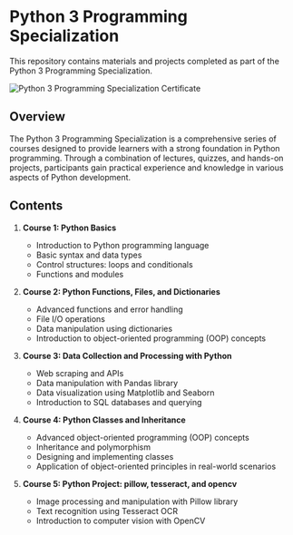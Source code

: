 # Python 3 Programming Specialization

This repository contains materials and projects completed as part of the Python 3 Programming Specialization.

![Python 3 Programming Specialization Certificate](CERTIFICATE_LANDING_PAGE~AKG7Y739SBJ3.jpeg)

## Overview

The Python 3 Programming Specialization is a comprehensive series of courses designed to provide learners with a strong foundation in Python programming. Through a combination of lectures, quizzes, and hands-on projects, participants gain practical experience and knowledge in various aspects of Python development.

## Contents

1. **Course 1: Python Basics**
   - Introduction to Python programming language
   - Basic syntax and data types
   - Control structures: loops and conditionals
   - Functions and modules

2. **Course 2: Python Functions, Files, and Dictionaries**
   - Advanced functions and error handling
   - File I/O operations
   - Data manipulation using dictionaries
   - Introduction to object-oriented programming (OOP) concepts

3. **Course 3: Data Collection and Processing with Python**
   - Web scraping and APIs
   - Data manipulation with Pandas library
   - Data visualization using Matplotlib and Seaborn
   - Introduction to SQL databases and querying

4. **Course 4: Python Classes and Inheritance**
   - Advanced object-oriented programming (OOP) concepts
   - Inheritance and polymorphism
   - Designing and implementing classes
   - Application of object-oriented principles in real-world scenarios

5. **Course 5: Python Project: pillow, tesseract, and opencv**
   - Image processing and manipulation with Pillow library
   - Text recognition using Tesseract OCR
   - Introduction to computer vision with OpenCV
